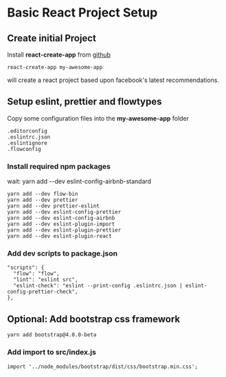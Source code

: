 # Basic React Project Setup

## Create initial Project

Install **react-create-app** from [github](https://github.com/facebookincubator/create-react-app)

    react-create-app my-awesome-app

will create a react project based upon facebook's latest recommendations.

## Setup eslint, prettier and flowtypes

Copy some configuration files into the **my-awesome-app** folder

    .editorconfig
    .eslintrc.json
    .eslintignore
    .flowconfig

### Install required npm packages

wait: yarn add --dev eslint-config-airbnb-standard

    yarn add --dev flow-bin
    yarn add --dev prettier
    yarn add --dev prettier-eslint
    yarn add --dev eslint-config-prettier
    yarn add --dev eslint-config-airbnb
    yarn add --dev eslint-plugin-import
    yarn add --dev eslint-plugin-prettier
    yarn add --dev eslint-plugin-react

### Add dev scripts to package.json

    "scripts": {
      "flow": "flow",
      "lint": "eslint src",
      "eslint-check": "eslint --print-config .eslintrc.json | eslint-config-prettier-check",
    },

## Optional: Add bootstrap css framework

    yarn add bootstrap@4.0.0-beta

### Add import to src/index.js

    import '../node_modules/bootstrap/dist/css/bootstrap.min.css';



